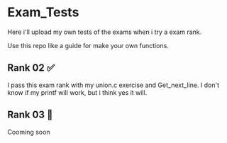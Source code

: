 # Exam_Tests
Here i'll upload my own tests of the exams when i try a exam rank.

Use this repo like a guide for make your own functions.

## Rank 02 :white_check_mark:
I pass this exam rank with my union.c exercise and Get_next_line. I don't know if my printf will work, but i think yes it will.

## Rank 03 :construction:
Cooming soon
